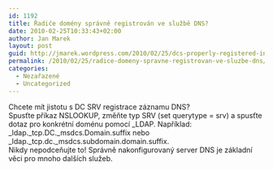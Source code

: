 ```yaml
---
id: 1192
title: Řadiče domény správně registrován ve službě DNS?
date: 2010-02-25T10:33:43+02:00
author: Jan Marek
layout: post
guid: http://jmarek.wordpress.com/2010/02/25/dcs-properly-registered-in-dns
permalink: /2010/02/25/radice-domeny-spravne-registrovan-ve-sluzbe-dns/
categories:
  - Nezařazené
  - Uncategorized
---
```

<div id="msgcns!6E7B9216726D07B8!258" class="bvMsg">
  <div>
    Chcete mít jistotu s DC SRV registrace záznamu DNS?
  </div>
  
  <div>
    Spusťte příkaz NSLOOKUP, změňte typ SRV (set querytype = srv) a spusťte dotaz pro konkrétní doménu pomocí _LDAP. Například:
  </div>
  
  <div>
    _ldap._tcp.DC._msdcs.Domain.suffix nebo _ldap._tcp.dc._msdcs.subdomain.domain.suffix.
  </div>
  
  <div>
  </div>
  
  <div>
    Nikdy nepodceňujte to! Správně nakonfigurovaný server DNS je základní věci pro mnoho dalších služeb.
  </div>
</div>

